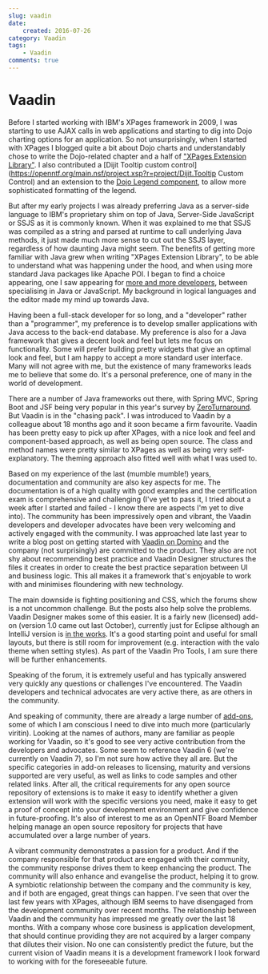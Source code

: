```yaml
---
slug: vaadin
date: 
    created: 2016-07-26
category: Vaadin
tags: 
    - Vaadin
comments: true
---
```

# Vaadin

Before I started working with IBM's XPages framework in 2009, I was starting to use AJAX calls in web applications and starting to dig into Dojo charting options for an application. So not unsurprisingly, when I started with XPages I blogged quite a bit about Dojo charts and understandably chose to write the Dojo-related chapter and a half of ["XPages Extension Library"](https://www.amazon.co.uk/XPages-Extension-Library-Step-step/dp/0132901811). I also contributed a [Dijit Tooltip custom control](https://openntf.org/main.nsf/project.xsp?r=project/Dijit.Tooltip Custom Control) and an extension to the [Dojo Legend component](https://openntf.org/main.nsf/project.xsp?r=project/Dojox.Charting%20Legend%20Extension), to allow more sophisticated formatting of the legend.

<!-- more -->

But after my early projects I was already preferring Java as a server-side language to IBM's proprietary shim on top of Java, Server-Side JavaScript or SSJS as it is commonly known. When it was explained to me that SSJS was compiled as a string and parsed at runtime to call underlying Java methods, it just made much more sense to cut out the SSJS layer, regardless of how daunting Java might seem. The benefits of getting more familiar with Java grew when writing "XPages Extension Library", to be able to understand what was happening under the hood, and when using more standard Java packages like Apache POI. I began to find a choice appearing, one I saw appearing for [more and more developers](http://www.intec.co.uk/back-end-developers-are-from-mars-front-end-developer-are-from-venus/), between specialising in Java or JavaScript. My background in logical languages and the editor made my mind up towards Java.

Having been a full-stack developer for so long, and a "developer" rather than a "programmer", my preference is to develop smaller applications with Java access to the back-end database. My preference is also for a Java framework that gives a decent look and feel but lets me focus on functionality. Some will prefer building pretty widgets that give an optimal look and feel, but I am happy to accept a more standard user interface. Many will not agree with me, but the existence of many frameworks leads me to believe that some do. It's a personal preference, one of many in the world of development.

There are a number of Java frameworks out there, with Spring MVC, Spring Boot and JSF being very popular in this year's survey by [ZeroTurnaround](http://zeroturnaround.com/rebellabs/java-tools-and-technologies-landscape-2016/). But Vaadin is in the "chasing pack". I was introduced to Vaadin by a colleague about 18 months ago and it soon became a firm favourite. Vaadin has been pretty easy to pick up after XPages, with a nice look and feel and component-based approach, as well as being open source. The class and method names were pretty similar to XPages as well as being very self-explanatory. The theming approach also fitted well with what I was used to.

Based on my experience of the last (mumble mumble!) years, documentation and community are also key aspects for me. The documentation is of a high quality with good examples and the certification exam is comprehensive and challenging (I've yet to pass it, I tried about a week after I started and failed - I know there are aspects I'm yet to dive into). The community has been impressively open and vibrant, the Vaadin developers and developer advocates have been very welcoming and actively engaged with the community. I was approached late last year to write a blog post on getting started with [Vaadin on Domino](https://vaadin.com/blog/-/blogs/designing-your-vaadin-based-domino-applications) and the company (not surprisingly) are committed to the product. They also are not shy about recommending best practice and Vaadin Designer structures the files it creates in order to create the best practice separation between UI and business logic. This all makes it a framework that's enjoyable to work with and minimises floundering with new technology.

The main downside is fighting positioning and CSS, which the forums show is a not uncommon challenge. But the posts also help solve the problems. Vaadin Designer makes some of this easier. It is a fairly new (licensed) add-on (version 1.0 came out last October), currently just for Eclipse although an IntelliJ version is [in the works](https://vaadin.com/blog/-/blogs/vaadin-designer-1-0-has-arrived#klyd_message_11334346). It's a good starting point and useful for small layouts, but there is still room for improvement (e.g. interaction with the valo theme when setting styles). As part of the Vaadin Pro Tools, I am sure there will be further enhancements.

Speaking of the forum, it is extremely useful and has typically answered very quickly any questions or challenges I've encountered. The Vaadin developers and technical advocates are very active there, as are others in the community.

And speaking of community, there are already a large number of [add-ons](https://vaadin.com/blog/-/blogs/designing-your-vaadin-based-domino-applications), some of which I am conscious I need to dive into much more (particularly viritin). Looking at the names of authors, many are familiar as people working for Vaadin, so it's good to see very active contribution from the developers and advocates. Some seem to reference Vaadin 6 (we're currently on Vaadin 7), so I'm not sure how active they all are. But the specific categories in add-on releases to licensing, maturity and versions supported are very useful, as well as links to code samples and other related links. After all, the critical requirements for any open source repository of extensions is to make it easy to identify whether a given extension will work with the specific versions you need, make it easy to get a proof of concept into your development environment and give confidence in future-proofing. It's also of interest to me as an OpenNTF Board Member helping manage an open source repository for projects that have accumulated over a large number of years.

A vibrant community demonstrates a passion for a product. And if the company responsible for that product are engaged with their community, the community response drives them to keep enhancing the product. The community will also enhance and evangelise the product, helping it to grow. A symbiotic relationship between the company and the community is key, and if both are engaged, great things can happen. I've seen that over the last few years with XPages, although IBM seems to have disengaged from the development community over recent months. The relationship between Vaadin and the community has impressed me greatly over the last 18 months. With a company whose core business is application development, that should continue providing they are not acquired by a larger company that dilutes their vision. No one can consistently predict the future, but the current vision of Vaadin means it is a development framework I look forward to working with for the foreseeable future.